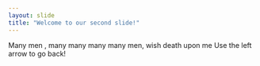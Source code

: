```yaml
---
layout: slide
title: "Welcome to our second slide!"
---
```

Many men , many many many many men, wish death upon me
Use the left arrow to go back!
